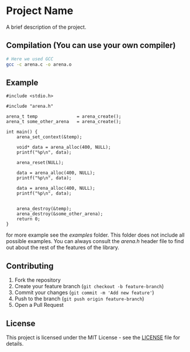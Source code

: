 # Project Name

A brief description of the project.

## Compilation (You can use your own compiler)

```sh
# Here we used GCC
gcc -c arena.c -o arena.o
```

## Example

```
#include <stdio.h>

#include "arena.h"

arena_t temp               = arena_create();
arena_t some_other_arena   = arena_create();

int main() {
    arena_set_context(&temp);
    
    void* data = arena_alloc(400, NULL);
    printf("%p\n", data);

    arena_reset(NULL);

    data = arena_alloc(400, NULL);
    printf("%p\n", data);

    data = arena_alloc(400, NULL);
    printf("%p\n", data);


    arena_destroy(&temp);
    arena_destroy(&some_other_arena);
    return 0;
}
```

for more example see the *examples* folder. This folder does not include
all possible examples. You can always consult the *arena.h* header file to 
find out about the rest of the features of the library.

## Contributing

1. Fork the repository
2. Create your feature branch (`git checkout -b feature-branch`)
3. Commit your changes (`git commit -m 'Add new feature'`)
4. Push to the branch (`git push origin feature-branch`)
5. Open a Pull Request

## License

This project is licensed under the MIT License - see the [LICENSE](LICENSE) file for details.

